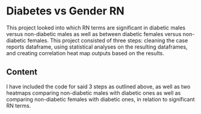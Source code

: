 # Diabetes vs Gender RN
This project looked into which RN terms are significant in diabetic males versus non-diabetic males as well as between diabetic females versus non-diabetic females. This project consisted of three steps: cleaning the case reports dataframe, using statistical analyses on the resulting dataframes, and creating correlation heat map outputs based on the results.

## Content
I have included the code for said 3 steps as outlined above, as well as two heatmaps comparing non-diabetic males with diabetic ones as well as comparing non-diabetic females with diabetic ones, in relation to significant RN terms.


